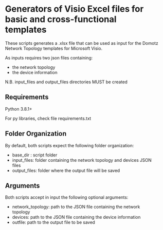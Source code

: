 # Generators of Visio Excel files for basic and cross-functional templates

These scripts generates a .xlsx file that can be used as input for the Domotz Network Topology templates for Microsoft Visio.

As inputs requires two json files containing:

* the network topology
* the device information

N.B. input_files and output_files directories MUST be created

## Requirements

Python 3.8.1+

For py libraries, check file requirements.txt
## Folder Organization

By default, both scripts expect the following folder organization:

* base_dir : script folder
* input_files: folder containing the network topology and devices JSON files
* output_files: folder where the output file will be saved

## Arguments

Both scripts accept in input the following optional arguments:

* network_topology: path to the JSON file containing the network topology
* devices: path to the JSON file containing the device information
* outfile: path to the output file to be saved
